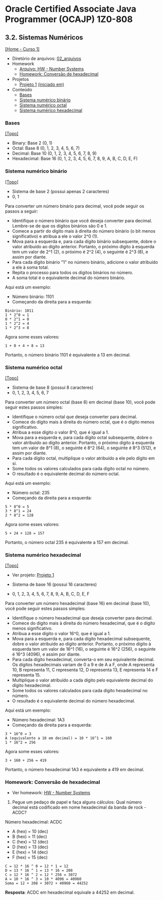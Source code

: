 # Oracle Certified Associate Java Programmer (OCAJP) 1Z0-808

## 3.2. Sistemas Numéricos
[[Home - Curso 1]](../../README.md#curso-1)<br />

- Diretório de arquivos: [02_arquivos](./02_arquivos/)
- Homework
  - [Arquivo: HW - Number Systems](./02_arquivos/homework/HW%20-%20Number%20Systems.pdf)
  - [Homework: Conversão de hexadecimal](#homework-conversão-de-hexadecimal)
- Projetos
  - [Projeto 1](./02_arquivos/proj_01/) [(iniciado em)](#sistema-numérico-hexadecimal)
- Conteúdo
  - [Bases](#bases)
  - [Sistema numérico binário](#sistema-numérico-binário)
  - [Sistema numérico octal](#sistema-numérico-octal)
  - [Sistema numérico hexadecimal](#sistema-numérico-hexadecimal)

### Bases
[[Topo]](#)<br />

- Binary: Base 2 (0, 1)
- Octal: Base 8 (0, 1, 2, 3, 4, 5, 6, 7)
- Decimal: Base 10 (0, 1, 2, 3, 4, 5, 6, 7, 8, 9)
- Hexadecimal: Base 16 (0, 1, 2, 3, 4, 5, 6, 7, 8, 9, A, B, C, D, E, F)

### Sistema numérico binário
[[Topo]](#)<br />

- Sistema de base 2 (possui apenas 2 caracteres)
- 0, 1

Para converter um número binário para decimal, você pode seguir os passos a seguir:

- Identifique o número binário que você deseja converter para decimal. Lembre-se de que os dígitos binários são 0 e 1.
- Comece a partir do dígito mais à direita do número binário (o bit menos significativo) e atribua a ele o valor 2^0 (1).
- Mova para a esquerda e, para cada dígito binário subsequente, dobre o valor atribuído ao dígito anterior. Portanto, o próximo dígito à esquerda tem um valor de 2^1 (2), o próximo é 2^2 (4), o seguinte é 2^3 (8), e assim por diante.
- Para cada dígito binário "1" no número binário, adicione o valor atribuído a ele à soma total.
- Repita o processo para todos os dígitos binários no número.
- A soma total é o equivalente decimal do número binário.

Aqui está um exemplo:
- Número binário: 1101
- Começando da direita para a esquerda:
```text
Binário: 1011
1 * 2^0 = 1
0 * 2^1 = 0
1 * 2^2 = 4
1 * 2^3 = 8
```

Agora some esses valores:
```text
1 + 0 + 4 + 8 = 13
```

Portanto, o número binário 1101 é equivalente a 13 em decimal.

### Sistema numérico octal
[[Topo]](#)<br />

- Sistema de base 8 (possui 8 caracteres)
- 0, 1, 2, 3, 4, 5, 6, 7

Para converter um número octal (base 8) em decimal (base 10), você pode seguir estes passos simples:

- Identifique o número octal que deseja converter para decimal.
- Comece do dígito mais à direita do número octal, que é o dígito menos significativo.
- Atribua a esse dígito o valor 8^0, que é igual a 1.
- Mova para a esquerda e, para cada dígito octal subsequente, dobre o valor atribuído ao dígito anterior. Portanto, o próximo dígito à esquerda tem um valor de 8^1 (8), o seguinte é 8^2 (64), o seguinte é 8^3 (512), e assim por diante.
- Para cada dígito octal, multiplique o valor atribuído a ele pelo dígito em si.
- Some todos os valores calculados para cada dígito octal no número.
- O resultado é o equivalente decimal do número octal.

Aqui está um exemplo:
- Número octal: 235
- Começando da direita para a esquerda:
```text
5 * 8^0 = 5
3 * 8^1 = 24
2 * 8^2 = 128
```

Agora some esses valores:
```text
5 + 24 + 128 = 157
```

Portanto, o número octal 235 é equivalente a 157 em decimal.

### Sistema numérico hexadecimal
[[Topo]](#)<br />

- Ver projeto: [Projeto 1](./02_arquivos/proj_01/)

- Sistema de base 16 (possui 16 caracteres)
- 0, 1, 2, 3, 4, 5, 6, 7, 8, 9, A, B, C, D, E, F

Para converter um número hexadecimal (base 16) em decimal (base 10), você pode seguir estes passos simples:

- Identifique o número hexadecimal que deseja converter para decimal.
- Comece do dígito mais à direita do número hexadecimal, que é o dígito menos significativo.
- Atribua a esse dígito o valor 16^0, que é igual a 1.
- Mova para a esquerda e, para cada dígito hexadecimal subsequente, dobre o valor atribuído ao dígito anterior. Portanto, o próximo dígito à esquerda tem um valor de 16^1 (16), o seguinte é 16^2 (256), o seguinte é 16^3 (4096), e assim por diante.
- Para cada dígito hexadecimal, converta-o em seu equivalente decimal. Os dígitos hexadecimais variam de 0 a 9 e de A a F, onde A representa 10, B representa 11, C representa 12, D representa 13, E representa 14 e F representa 15.
- Multiplique o valor atribuído a cada dígito pelo equivalente decimal do dígito hexadecimal.
- Some todos os valores calculados para cada dígito hexadecimal no número.
- O resultado é o equivalente decimal do número hexadecimal.

Aqui está um exemplo:
- Número hexadecimal: 1A3
- Começando da direita para a esquerda:
```text
3 * 16^0 = 3
A (equivalente a 10 em decimal) = 10 * 16^1 = 160
1 * 16^2 = 256
```

Agora some esses valores:
```text
3 + 160 + 256 = 419
```

Portanto, o número hexadecimal 1A3 é equivalente a 419 em decimal.

### Homework: Conversão de hexadecimal

- Ver homework: [HW - Number Systems](./02_arquivos/homework/HW%20-%20Number%20Systems.pdf)

1. Pegue um pedaço de papel e faça alguns cálculos: Qual número decimal está codificado em
nome hexadecimal da banda de rock - ACDC?

Número hexadecimal: ACDC
- A (hex) = 10 (dec)
- B (hex) = 11 (dec)
- C (hex) = 12 (dec)
- D (hex) = 13 (dec)
- E (hex) = 14 (dec)
- F (hex) = 15 (dec)
```text
C = 12 * 16 ^ 0 = 12 * 1 = 12
D = 13 * 16 ^ 1 = 13 * 16 = 208
C = 12 * 16 ^ 2 = 12 * 256 = 3072
A = 10 * 16 ^ 3 = 10 * 4096 = 40960
Soma = 12 + 208 + 3072 + 40960 = 44252
```

**Resposta**: ACDC em hexadecimal equivale a 44252 em decimal.
